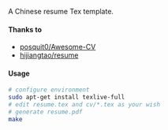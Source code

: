 
A Chinese resume Tex template.

#### Thanks to

- [posquit0/Awesome-CV](https://github.com/posquit0/Awesome-CV)
- [hijiangtao/resume](https://github.com/hijiangtao/resume)

#### Usage

```bash
# configure environment
sudo apt-get install texlive-full
# edit resume.tex and cv/*.tex as your wish
# generate resume.pdf
make
```
